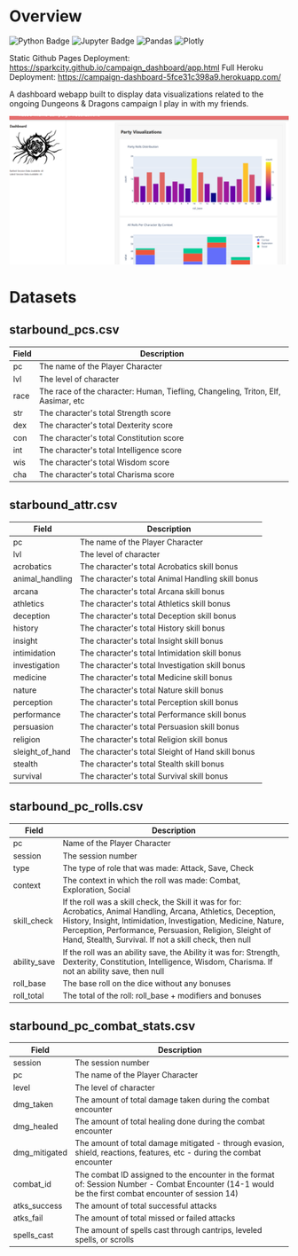 # Overview

![Python Badge](https://img.shields.io/badge/Python-FFD43B?style=for-the-badge&logo=python&logoColor=blue) ![Jupyter Badge](https://img.shields.io/badge/Jupyter-F37626.svg?&style=for-the-badge&logo=Jupyter&logoColor=white) ![Pandas](https://img.shields.io/badge/pandas-%23150458.svg?style=for-the-badge&logo=pandas&logoColor=white) ![Plotly](https://img.shields.io/badge/Plotly-%233F4F75.svg?style=for-the-badge&logo=plotly&logoColor=white)

Static Github Pages Deployment: https://sparkcity.github.io/campaign_dashboard/app.html
Full Heroku Deployment: https://campaign-dashboard-5fce31c398a9.herokuapp.com/

A dashboard webapp built to display data visualizations related to the ongoing Dungeons & Dragons campaign I play in with my friends.

![Screenshot](https://raw.githubusercontent.com/sparkcity/campaign_dashboard/main/img/dashboard_ss.png)

# Datasets

## starbound_pcs.csv

| Field | Description                                                                       |
| ----- | --------------------------------------------------------------------------------- |
| pc    | The name of the Player Character                                                  |
| lvl   | The level of character                                                            |
| race  | The race of the character: Human, Tiefling, Changeling, Triton, Elf, Aasimar, etc |
| str   | The character's total Strength score                                              |
| dex   | The character's total Dexterity score                                             |
| con   | The character's total Constitution score                                          |
| int   | The character's total Intelligence score                                          |
| wis   | The character's total Wisdom score                                                |
| cha   | The character's total Charisma score                                              |

## starbound_attr.csv

| Field           | Description                                       |
| --------------- | ------------------------------------------------- |
| pc              | The name of the Player Character                  |
| lvl             | The level of character                            |
| acrobatics      | The character's total Acrobatics skill bonus      |
| animal_handling | The character's total Animal Handling skill bonus |
| arcana          | The character's total Arcana skill bonus          |
| athletics       | The character's total Athletics skill bonus       |
| deception       | The character's total Deception skill bonus       |
| history         | The character's total History skill bonus         |
| insight         | The character's total Insight skill bonus         |
| intimidation    | The character's total Intimidation skill bonus    |
| investigation   | The character's total Investigation skill bonus   |
| medicine        | The character's total Medicine skill bonus        |
| nature          | The character's total Nature skill bonus          |
| perception      | The character's total Perception skill bonus      |
| performance     | The character's total Performance skill bonus     |
| persuasion      | The character's total Persuasion skill bonus      |
| religion        | The character's total Religion skill bonus        |
| sleight_of_hand | The character's total Sleight of Hand skill bonus |
| stealth         | The character's total Stealth skill bonus         |
| survival        | The character's total Survival skill bonus        |

## starbound_pc_rolls.csv

| Field        | Description                                                                                                                                                                                                                                                                                             |
| ------------ | ------------------------------------------------------------------------------------------------------------------------------------------------------------------------------------------------------------------------------------------------------------------------------------------------------- |
| pc           | Name of the Player Character                                                                                                                                                                                                                                                                            |
| session      | The session number                                                                                                                                                                                                                                                                                      |
| type         | The type of role that was made: Attack, Save, Check                                                                                                                                                                                                                                                     |
| context      | The context in which the roll was made: Combat, Exploration, Social                                                                                                                                                                                                                                     |
| skill_check  | If the roll was a skill check, the Skill it was for for: Acrobatics, Animal Handling, Arcana, Athletics, Deception, History, Insight, Intimidation, Investigation, Medicine, Nature, Perception, Performance, Persuasion, Religion, Sleight of Hand, Stealth, Survival. If not a skill check, then null |
| ability_save | If the roll was an ability save, the Ability it was for: Strength, Dexterity, Constitution, Intelligence, Wisdom, Charisma. If not an ability save, then null                                                                                                                                           |
| roll_base    | The base roll on the dice without any bonuses                                                                                                                                                                                                                                                           |
| roll_total   | The total of the roll: roll_base + modifiers and bonuses                                                                                                                                                                                                                                                |

## starbound_pc_combat_stats.csv

| Field         | Description                                                                                                                                          |
| ------------- | ---------------------------------------------------------------------------------------------------------------------------------------------------- |
| session       | The session number                                                                                                                                   |
| pc            | The name of the Player Character                                                                                                                     |
| level         | The level of character                                                                                                                               |
| dmg_taken     | The amount of total damage taken during the combat encounter                                                                                         |
| dmg_healed    | The amount of total healing done during the combat encounter                                                                                         |
| dmg_mitigated | The amount of total damage mitigated - through evasion, shield, reactions, features, etc - during the combat encounter                               |
| combat_id     | The combat ID assigned to the encounter in the format of: Session Number - Combat Encounter (14-1 would be the first combat encounter of session 14) |
| atks_success  | The amount of total successful attacks                                                                                                               |
| atks_fail     | The amount of total missed or failed attacks                                                                                                         |
| spells_cast   | The amount of spells cast through cantrips, leveled spells, or scrolls                                                                               |
